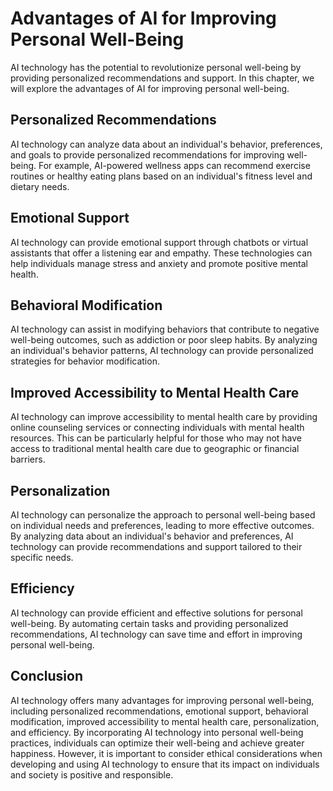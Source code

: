 Advantages of AI for Improving Personal Well-Being
==================================================================================================================

AI technology has the potential to revolutionize personal well-being by providing personalized recommendations and support. In this chapter, we will explore the advantages of AI for improving personal well-being.

Personalized Recommendations
----------------------------

AI technology can analyze data about an individual's behavior, preferences, and goals to provide personalized recommendations for improving well-being. For example, AI-powered wellness apps can recommend exercise routines or healthy eating plans based on an individual's fitness level and dietary needs.

Emotional Support
-----------------

AI technology can provide emotional support through chatbots or virtual assistants that offer a listening ear and empathy. These technologies can help individuals manage stress and anxiety and promote positive mental health.

Behavioral Modification
-----------------------

AI technology can assist in modifying behaviors that contribute to negative well-being outcomes, such as addiction or poor sleep habits. By analyzing an individual's behavior patterns, AI technology can provide personalized strategies for behavior modification.

Improved Accessibility to Mental Health Care
--------------------------------------------

AI technology can improve accessibility to mental health care by providing online counseling services or connecting individuals with mental health resources. This can be particularly helpful for those who may not have access to traditional mental health care due to geographic or financial barriers.

Personalization
---------------

AI technology can personalize the approach to personal well-being based on individual needs and preferences, leading to more effective outcomes. By analyzing data about an individual's behavior and preferences, AI technology can provide recommendations and support tailored to their specific needs.

Efficiency
----------

AI technology can provide efficient and effective solutions for personal well-being. By automating certain tasks and providing personalized recommendations, AI technology can save time and effort in improving personal well-being.

Conclusion
----------

AI technology offers many advantages for improving personal well-being, including personalized recommendations, emotional support, behavioral modification, improved accessibility to mental health care, personalization, and efficiency. By incorporating AI technology into personal well-being practices, individuals can optimize their well-being and achieve greater happiness. However, it is important to consider ethical considerations when developing and using AI technology to ensure that its impact on individuals and society is positive and responsible.
